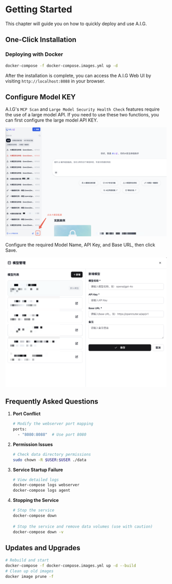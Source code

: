 # Getting Started

This chapter will guide you on how to quickly deploy and use A.I.G.

## One-Click Installation

### Deploying with Docker
```bash
docker-compose -f docker-compose.images.yml up -d
```

After the installation is complete, you can access the A.I.G Web UI by visiting `http://localhost:8088` in your browser.

## Configure Model KEY

A.I.G's `MCP Scan` and `Large Model Security Health Check` features require the use of a large model API. If you need to use these two functions, you can first configure the large model API KEY.

![image-20250814173229996](./assets/image-20250814173229996.png)

Configure the required Model Name, API Key, and Base URL, then click Save.

![image-20250813113550192](./assets/image-20250813113550192.png)


## Frequently Asked Questions

1. **Port Conflict**
   ```bash
   # Modify the webserver port mapping
   ports:
     - "8080:8088"  # Use port 8080
   ```

2. **Permission Issues**
   ```bash
   # Check data directory permissions
   sudo chown -R $USER:$USER ./data
   ```

3. **Service Startup Failure**
   ```bash
   # View detailed logs
   docker-compose logs webserver
   docker-compose logs agent
   ```

4. **Stopping the Service**
    ```bash
    # Stop the service
    docker-compose down
    
    # Stop the service and remove data volumes (use with caution)
    docker-compose down -v
    ```


## Updates and Upgrades

```bash
# Rebuild and start
docker-compose -f docker-compose.images.yml up -d --build
# Clean up old images
docker image prune -f
```